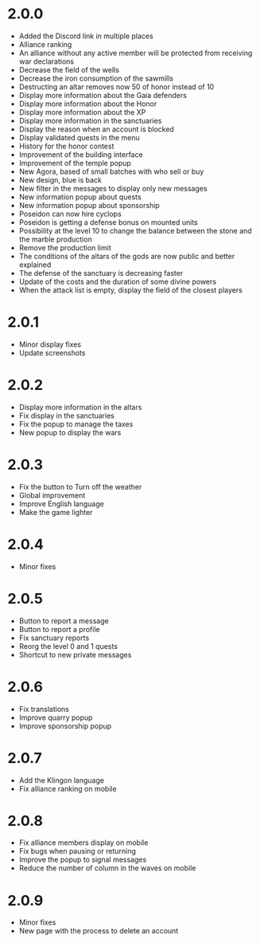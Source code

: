 # 2.0.0
* Added the Discord link in multiple places
* Alliance ranking
* An alliance without any active member will be protected from receiving war declarations
* Decrease the field of the wells
* Decrease the iron consumption of the sawmills
* Destructing an altar removes now 50 of honor instead of 10
* Display more information about the Gaia defenders
* Display more information about the Honor
* Display more information about the XP
* Display more information in the sanctuaries
* Display the reason when an account is blocked
* Display validated quests in the menu
* History for the honor contest
* Improvement of the building interface
* Improvement of the temple popup
* New Agora, based of small batches with who sell or buy
* New design, blue is back
* New filter in the messages to display only new messages
* New information popup about quests
* New information popup about sponsorship
* Poseidon can now hire cyclops
* Poseidon is getting a defense bonus on mounted units
* Possibility at the level 10 to change the balance between the stone and the marble production
* Remove the production limit
* The conditions of the altars of the gods are now public and better explained
* The defense of the sanctuary is decreasing faster
* Update of the costs and the duration of some divine powers
* When the attack list is empty, display the field of the closest players

# 2.0.1
* Minor display fixes
* Update screenshots

# 2.0.2
* Display more information in the altars
* Fix display in the sanctuaries
* Fix the popup to manage the taxes
* New popup to display the wars

# 2.0.3
* Fix the button to Turn off the weather
* Global improvement
* Improve English language
* Make the game lighter

# 2.0.4
* Minor fixes

# 2.0.5
* Button to report a message
* Button to report a profile
* Fix sanctuary reports
* Reorg the level 0 and 1 quests
* Shortcut to new private messages

# 2.0.6
* Fix translations
* Improve quarry popup
* Improve sponsorship popup

# 2.0.7
* Add the Klingon language
* Fix alliance ranking on mobile

# 2.0.8
* Fix alliance members display on mobile
* Fix bugs when pausing or returning
* Improve the popup to signal messages
* Reduce the number of column in the waves on mobile

# 2.0.9
* Minor fixes
* New page with the process to delete an account
